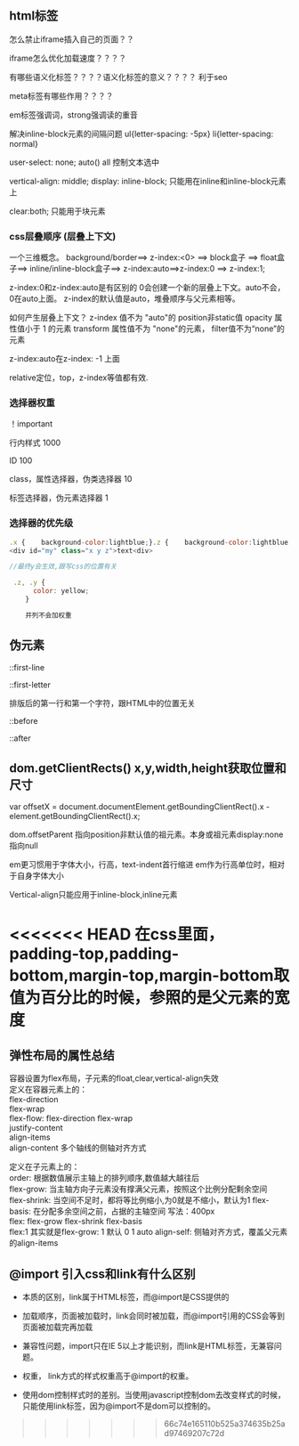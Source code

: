 ## html标签
怎么禁止iframe插入自己的页面？？


iframe怎么优化加载速度？？？？



有哪些语义化标签？？？？语义化标签的意义？？？？
利于seo


meta标签有哪些作用？？？？


em标签强调词，strong强调读的重音


解决inline-block元素的间隔问题
ul{letter-spacing: -5px}
li{letter-spacing: normal}



user-select: none; auto() all 控制文本选中


vertical-align: middle;
display: inline-block;  只能用在inline和inline-block元素上



clear:both; 只能用于块元素




### css层叠顺序  (层叠上下文)
一个三维概念。
background/border==> z-index:<0> ==> block盒子 ==> float盒子==> inline/inline-block盒子==> z-index:auto==>z-index:0 ==> z-index:1;

z-index:0和z-index:auto是有区别的
0会创建一个新的层叠上下文。auto不会，0在auto上面。
z-index的默认值是auto，堆叠顺序与父元素相等。

如何产生层叠上下文？
z-index 值不为 "auto"的 position非static值
opacity 属性值⼩于 1 的元素
transform 属性值不为 "none"的元素，
filter值不为“none”的元素



z-index:auto在z-index: -1 上面

relative定位，top，z-index等值都有效.
### 选择器权重

！important

行内样式 1000

ID  100

class，属性选择器，伪类选择器  10 

标签选择器，伪元素选择器 1 


### 选择器的优先级
```js
.x {    background-color:lightblue;}.z {    background-color:lightblue;}.y {    background-color:lightgreen;}
<div id="my" class="x y z">text<div>

//最终y会生效,跟写css的位置有关

 .z, .y {
      color: yellow;
    }

    并列不会加权重
```


## 伪元素
::first-line  

::first-letter  

排版后的第一行和第一个字符，跟HTML中的位置无关

::before  

::after


## dom.getClientRects() x,y,width,height获取位置和尺寸 


var offsetX = document.documentElement.getBoundingClientRect().x - element.getBoundingClientRect().x;


dom.offsetParent 指向position非默认值的祖元素。本身或祖元素display:none 指向null 


em更习惯用于字体大小，行高，text-indent首行缩进
em作为行高单位时，相对于自身字体大小 


Vertical-align只能应用于inline-block,inline元素 



<<<<<<< HEAD
在css里面，padding-top,padding-bottom,margin-top,margin-bottom取值为百分比的时候，参照的是父元素的宽度
=======
## 弹性布局的属性总结
  容器设置为flex布局，子元素的float,clear,vertical-align失效  
  定义在容器元素上的：  
  flex-direction  
  flex-wrap  
  flex-flow: flex-direction flex-wrap  
  justify-content  
  align-items  
  align-content  多个轴线的侧轴对齐方式  


  定义在子元素上的：  
    order: 根据数值展示主轴上的排列顺序,数值越大越往后  
    flex-grow: 当主轴方向子元素没有撑满父元素，按照这个比例分配剩余空间  
    flex-shrink: 当空间不足时，都将等比例缩小,为0就是不缩小，默认为1
    flex-basis: 在分配多余空间之前，占据的主轴空间 写法：400px  
    flex: flex-grow flex-shrink flex-basis     
    flex:1 其实就是flex-grow: 1  默认 0 1 auto
    align-self: 侧轴对齐方式，覆盖父元素的align-items  



## @import 引入css和link有什么区别 

- 本质的区别，link属于HTML标签，而@import是CSS提供的  

- 加载顺序，页面被加载时，link会同时被加载，而@import引用的CSS会等到页面被加载完再加载  


- 兼容性问题，import只在IE 5以上才能识别，而link是HTML标签，无兼容问题。 

- 权重， link方式的样式权重高于@import的权重。 

- 使用dom控制样式时的差别。当使用javascript控制dom去改变样式的时候，只能使用link标签，因为@import不是dom可以控制的。
>>>>>>> 66c74e165110b525a374635b25ad97469207c72d
